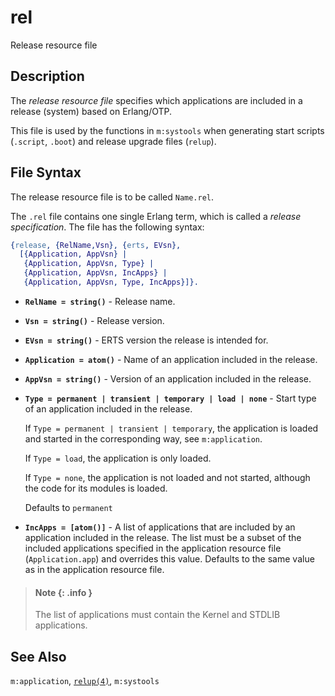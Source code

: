 <!--
%CopyrightBegin%

SPDX-License-Identifier: Apache-2.0

Copyright Ericsson AB 2023-2025. All Rights Reserved.

Licensed under the Apache License, Version 2.0 (the "License");
you may not use this file except in compliance with the License.
You may obtain a copy of the License at

    http://www.apache.org/licenses/LICENSE-2.0

Unless required by applicable law or agreed to in writing, software
distributed under the License is distributed on an "AS IS" BASIS,
WITHOUT WARRANTIES OR CONDITIONS OF ANY KIND, either express or implied.
See the License for the specific language governing permissions and
limitations under the License.

%CopyrightEnd%
-->
# rel

Release resource file

## Description

The _release resource file_ specifies which applications are included in a
release (system) based on Erlang/OTP.

This file is used by the functions in `m:systools` when generating start scripts
(`.script`, `.boot`) and release upgrade files (`relup`).

## File Syntax

The release resource file is to be called `Name.rel`.

The `.rel` file contains one single Erlang term, which is called a _release
specification_. The file has the following syntax:

```erlang
{release, {RelName,Vsn}, {erts, EVsn},
  [{Application, AppVsn} |
   {Application, AppVsn, Type} |
   {Application, AppVsn, IncApps} |
   {Application, AppVsn, Type, IncApps}]}.
```

- **`RelName = string()`** - Release name.

- **`Vsn = string()`** - Release version.

- **`EVsn = string()`** - ERTS version the release is intended for.

- **`Application = atom()`** - Name of an application included in the release.

- **`AppVsn = string()`** - Version of an application included in the release.

- **`Type = permanent | transient | temporary | load | none`** - Start type of
  an application included in the release.

  If `Type = permanent | transient | temporary`, the application is loaded and
  started in the corresponding way, see `m:application`.

  If `Type = load`, the application is only loaded.

  If `Type = none`, the application is not loaded and not started, although the
  code for its modules is loaded.

  Defaults to `permanent`

- **`IncApps = [atom()]`** - A list of applications that are included by an
  application included in the release. The list must be a subset of the included
  applications specified in the application resource file (`Application.app`)
  and overrides this value. Defaults to the same value as in the application
  resource file.

> #### Note {: .info }
>
> The list of applications must contain the Kernel and STDLIB applications.

## See Also

`m:application`, [`relup(4)`](relup.md), `m:systools`
